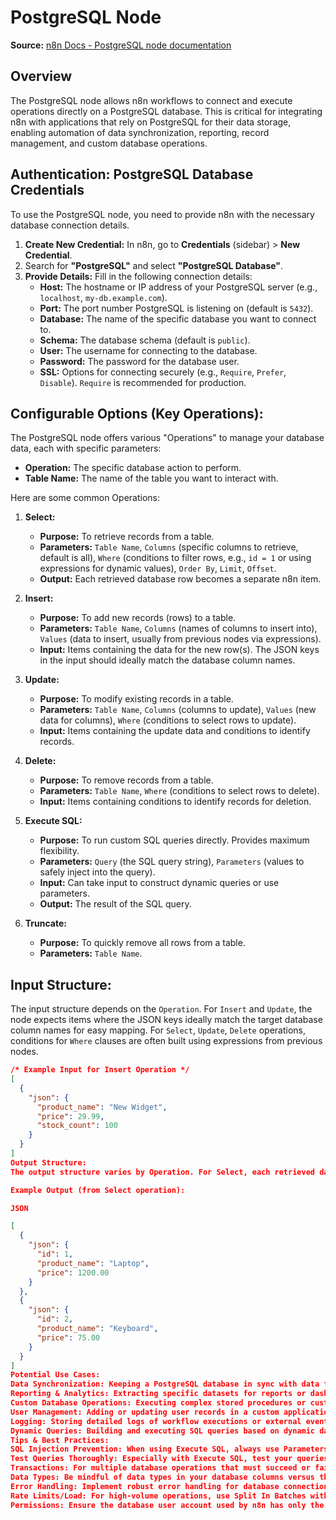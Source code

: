 # PostgreSQL Node

**Source:** [n8n Docs - PostgreSQL node documentation](https://docs.n8n.io/integrations/builtin/app-nodes/n8n-nodes-base.postgresql/)

## Overview
The PostgreSQL node allows n8n workflows to connect and execute operations directly on a PostgreSQL database. This is critical for integrating n8n with applications that rely on PostgreSQL for their data storage, enabling automation of data synchronization, reporting, record management, and custom database operations.

## Authentication: PostgreSQL Database Credentials

To use the PostgreSQL node, you need to provide n8n with the necessary database connection details.

1.  **Create New Credential:** In n8n, go to **Credentials** (sidebar) > **New Credential**.
2.  Search for **"PostgreSQL"** and select **"PostgreSQL Database"**.
3.  **Provide Details:** Fill in the following connection details:
    * **Host:** The hostname or IP address of your PostgreSQL server (e.g., `localhost`, `my-db.example.com`).
    * **Port:** The port number PostgreSQL is listening on (default is `5432`).
    * **Database:** The name of the specific database you want to connect to.
    * **Schema:** The database schema (default is `public`).
    * **User:** The username for connecting to the database.
    * **Password:** The password for the database user.
    * **SSL:** Options for connecting securely (e.g., `Require`, `Prefer`, `Disable`). `Require` is recommended for production.

## Configurable Options (Key Operations):

The PostgreSQL node offers various "Operations" to manage your database data, each with specific parameters:

* **Operation:** The specific database action to perform.
* **Table Name:** The name of the table you want to interact with.

Here are some common Operations:

1.  **Select:**
    * **Purpose:** To retrieve records from a table.
    * **Parameters:** `Table Name`, `Columns` (specific columns to retrieve, default is all), `Where` (conditions to filter rows, e.g., `id = 1` or using expressions for dynamic values), `Order By`, `Limit`, `Offset`.
    * **Output:** Each retrieved database row becomes a separate n8n item.

2.  **Insert:**
    * **Purpose:** To add new records (rows) to a table.
    * **Parameters:** `Table Name`, `Columns` (names of columns to insert into), `Values` (data to insert, usually from previous nodes via expressions).
    * **Input:** Items containing the data for the new row(s). The JSON keys in the input should ideally match the database column names.

3.  **Update:**
    * **Purpose:** To modify existing records in a table.
    * **Parameters:** `Table Name`, `Columns` (columns to update), `Values` (new data for columns), `Where` (conditions to select rows to update).
    * **Input:** Items containing the update data and conditions to identify records.

4.  **Delete:**
    * **Purpose:** To remove records from a table.
    * **Parameters:** `Table Name`, `Where` (conditions to select rows to delete).
    * **Input:** Items containing conditions to identify records for deletion.

5.  **Execute SQL:**
    * **Purpose:** To run custom SQL queries directly. Provides maximum flexibility.
    * **Parameters:** `Query` (the SQL query string), `Parameters` (values to safely inject into the query).
    * **Input:** Can take input to construct dynamic queries or use parameters.
    * **Output:** The result of the SQL query.

6.  **Truncate:**
    * **Purpose:** To quickly remove all rows from a table.
    * **Parameters:** `Table Name`.

## Input Structure:
The input structure depends on the `Operation`. For `Insert` and `Update`, the node expects items where the JSON keys ideally match the target database column names for easy mapping. For `Select`, `Update`, `Delete` operations, conditions for `Where` clauses are often built using expressions from previous nodes.

```json
/* Example Input for Insert Operation */
[
  {
    "json": {
      "product_name": "New Widget",
      "price": 29.99,
      "stock_count": 100
    }
  }
]
Output Structure:
The output structure varies by Operation. For Select, each retrieved database row becomes a separate n8n item, with column names as JSON keys. For Insert, Update, Delete, Truncate, and Execute SQL, the output usually confirms the operation's success, often including details like the number of affected rows or the results of the query.

Example Output (from Select operation):

JSON

[
  {
    "json": {
      "id": 1,
      "product_name": "Laptop",
      "price": 1200.00
    }
  },
  {
    "json": {
      "id": 2,
      "product_name": "Keyboard",
      "price": 75.00
    }
  }
]
Potential Use Cases:
Data Synchronization: Keeping a PostgreSQL database in sync with data from CRMs, spreadsheets, or other APIs.
Reporting & Analytics: Extracting specific datasets for reports or dashboards.
Custom Database Operations: Executing complex stored procedures or custom SQL for specific business logic.
User Management: Adding or updating user records in a custom application's database.
Logging: Storing detailed logs of workflow executions or external events.
Dynamic Queries: Building and executing SQL queries based on dynamic data from previous nodes.
Tips & Best Practices:
SQL Injection Prevention: When using Execute SQL, always use Parameters (Query field with ? placeholders and Parameters array) instead of directly concatenating user-provided or dynamic data into the SQL string. This prevents security vulnerabilities.
Test Queries Thoroughly: Especially with Execute SQL, test your queries in a database client first to ensure they are correct and perform as expected.
Transactions: For multiple database operations that must succeed or fail together, consider using the Transaction mode (if available in advanced settings or via custom SQL) to ensure data consistency.
Data Types: Be mindful of data types in your database columns versus the JSON data from n8n. Use Set or Code nodes to convert data types if necessary.
Error Handling: Implement robust error handling for database connection failures, SQL errors, or constraint violations.
Rate Limits/Load: For high-volume operations, use Split In Batches with delays to avoid overwhelming your database server.
Permissions: Ensure the database user account used by n8n has only the necessary permissions (e.g., read-only if only reading data).